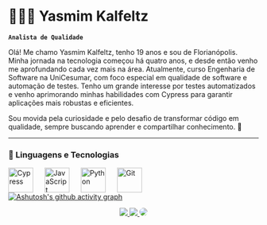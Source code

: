 # 👩🏻‍💻 Yasmim Kalfeltz

**`Analista de Qualidade`**

Olá! Me chamo Yasmim Kalfeltz, tenho 19 anos e sou de Florianópolis. Minha jornada na tecnologia começou há quatro anos, e desde então venho me aprofundando cada vez mais na área. Atualmente, curso Engenharia de Software na UniCesumar, com foco especial em qualidade de software e automação de testes. Tenho um grande interesse por testes automatizados e venho aprimorando minhas habilidades com Cypress para garantir aplicações mais robustas e eficientes.

Sou movida pela curiosidade e pelo desafio de transformar código em qualidade, sempre buscando aprender e compartilhar conhecimento. 🚀

---

### 🤖 Linguagens e Tecnologias

<img 
    align="left" 
    alt="Cypress"
    title="Cypress" 
    width="50px" 
    style="padding-right: 20px;" 
    src="https://cdn.jsdelivr.net/gh/devicons/devicon@latest/icons/cypressio/cypressio-original.svg" 
/>

<img 
    align="left" 
    alt="JavaScript"
    title="JavaScript" 
    width="50px" 
    style="padding-right: 20px;" 
    src="https://cdn.jsdelivr.net/gh/devicons/devicon@latest/icons/javascript/javascript-plain.svg" 
/>

<img 
    align="left" 
    alt="Python"
    title="Python" 
    width="50px" 
    style="padding-right: 20px;" 
    src="https://cdn.jsdelivr.net/gh/devicons/devicon@latest/icons/python/python-original.svg" 
/>

<img 
    align="left" 
    alt="Git"
    title="Git" 
    width="50px" 
    style="padding-right: 20px;" 
    src="https://cdn.jsdelivr.net/gh/devicons/devicon@latest/icons/git/git-original.svg" 
/>

  
  </div>

  
[![Ashutosh's github activity graph](https://github-readme-activity-graph.vercel.app/graph?username=viillen&bg_color=0d1117&color=adb5bd&line=adb5bd&point=adb5bd&area=true&hide_border=true)](https://github.com/ashutosh00710/github-readme-activity-graph)


<div align="center"> 
<a href="https://discord.com/users/916439483145150475" target="_blank"><img src="https://img.shields.io/badge/Discord-7289DA?style=for-the-badge&logo=discord&logoColor=white"</a>
<a href="https://www.instagram.com/v.vyaass/" target="_blank"><img src="https://img.shields.io/badge/-Instagram-%23E4405F?style=for-the-badge&logo=instagram&logoColor=white"</a> 
<a href="https://www.linkedin.com/in/yasmimkalfeltz/" target="_blank"><img src="https://img.shields.io/badge/-LinkedIn-%230077B5?style=for-the-badge&logo=linkedin&logoColor=white" style="border-radius: 30px" target="_blank"></a> 
 </div>
